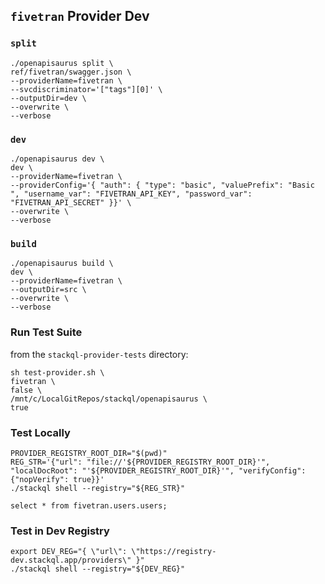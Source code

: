 ## `fivetran` Provider Dev

### `split`

```
./openapisaurus split \
ref/fivetran/swagger.json \
--providerName=fivetran \
--svcdiscriminator='["tags"][0]' \
--outputDir=dev \
--overwrite \
--verbose
```

### `dev`

```
./openapisaurus dev \
dev \
--providerName=fivetran \
--providerConfig='{ "auth": { "type": "basic", "valuePrefix": "Basic ", "username_var": "FIVETRAN_API_KEY", "password_var": "FIVETRAN_API_SECRET" }}' \
--overwrite \
--verbose
```

### `build`

```
./openapisaurus build \
dev \
--providerName=fivetran \
--outputDir=src \
--overwrite \
--verbose
```

### Run Test Suite

from the `stackql-provider-tests` directory:

```
sh test-provider.sh \
fivetran \
false \
/mnt/c/LocalGitRepos/stackql/openapisaurus \
true
```

### Test Locally

```
PROVIDER_REGISTRY_ROOT_DIR="$(pwd)"
REG_STR='{"url": "file://'${PROVIDER_REGISTRY_ROOT_DIR}'", "localDocRoot": "'${PROVIDER_REGISTRY_ROOT_DIR}'", "verifyConfig": {"nopVerify": true}}'
./stackql shell --registry="${REG_STR}"
```

```
select * from fivetran.users.users;
```

### Test in Dev Registry

```
export DEV_REG="{ \"url\": \"https://registry-dev.stackql.app/providers\" }"
./stackql shell --registry="${DEV_REG}"
```